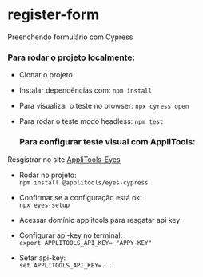 # register-form
Preenchendo formulário com Cypress   

### Para rodar o projeto localmente:   

*  Clonar o projeto 
*  Instalar dependências com: `npm install`  
*  Para visualizar o teste no browser: `npx cyress open`  
*  Para rodar o teste modo headless: `npm test`    

   ### Para configurar teste visual com AppliTools:   


Resgistrar no site [AppliTools-Eyes](https://eyes.applitools.com/, "ApplITools-Eyes")

*  Rodar no projeto:   
`npm install @applitools/eyes-cypress` 

*  Confirmar se a configuração está ok:   
`npx eyes-setup`  

*  Acessar domínio applitools para resgatar api key   
*  Configurar api-key no terminal:   
  `export APPLITOOLS_API_KEY= "APPY-KEY"`
*  Setar api-key:   
`set APPLITOOLS_API_KEY=...`
